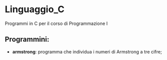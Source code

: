 # Linguaggio_C
Programmi in C per il corso di Programmazione I

## Programmini:
- **armstrong**: programma che individua i numeri di Armstrong a tre cifre; 
